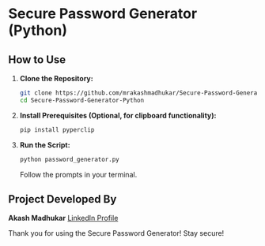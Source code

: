 # Secure Password Generator (Python)


## How to Use

1.  **Clone the Repository:**
    ```bash
    git clone https://github.com/mrakashmadhukar/Secure-Password-Generator-.git
    cd Secure-Password-Generator-Python
    ```
2.  **Install Prerequisites (Optional, for clipboard functionality):**
    ```bash
    pip install pyperclip
    ```
3.  **Run the Script:**
    ```bash
    python password_generator.py
    ```
    Follow the prompts in your terminal.

## Project Developed By

**Akash Madhukar**
[LinkedIn Profile](https://www.linkedin.com/in/mrakashmadhukar/)

Thank you for using the Secure Password Generator!
Stay secure!
